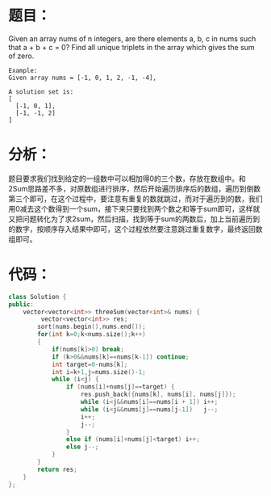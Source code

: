 题目：
==
Given an array nums of n integers, are there elements a, b, c in nums such that a + b + c = 0? Find all unique triplets in the array which gives the sum of zero.
```
Example:
Given array nums = [-1, 0, 1, 2, -1, -4],

A solution set is:
[
  [-1, 0, 1],
  [-1, -1, 2]
]
```
分析：
==
题目要求我们找到给定的一组数中可以相加得0的三个数，存放在数组中。和2Sum思路差不多，对原数组进行排序，然后开始遍历排序后的数组，遍历到倒数第三个即可，在这个过程中，要注意有重复的数就跳过，而对于遍历到的数，我们用0减去这个数得到一个sum，接下来只要找到两个数之和等于sum即可，这样就又把问题转化为了求2sum，然后扫描，找到等于sum的两数后，加上当前遍历到的数字，按顺序存入结果中即可，这个过程依然要注意跳过重复数字，最终返回数组即可。

代码：
==
```C++
class Solution {
public:
    vector<vector<int>> threeSum(vector<int>& nums) {
         vector<vector<int>> res;
        sort(nums.begin(),nums.end());
        for(int k=0;k<nums.size();k++) 
        {
            if(nums[k]>0) break;
            if (k>0&&nums[k]==nums[k-1]) continue;
            int target=0-nums[k];
            int i=k+1,j=nums.size()-1;
            while (i<j) {
                if (nums[i]+nums[j]==target) {
                    res.push_back({nums[k], nums[i], nums[j]});
                    while (i<j&&nums[i]==nums[i + 1]) i++;
                    while (i<j&&nums[j]==nums[j-1])   j--;
                    i++;
                    j--;
                } 
                else if (nums[i]+nums[j]<target) i++;
                else j--;
            }
        }
        return res;
    }
};
```
